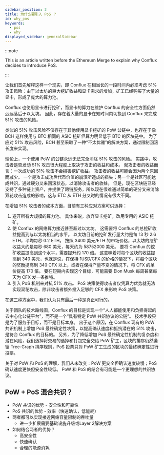 ```yaml
---
sidebar_position: 2
title: 为什么要引入 PoS ？
id: why_pos
keywords:
  - pos
  - why
displayed_sidebar: generalSidebar
---
```


:::note

This is an article written before the Ethereum Merge to explain why Conflux decides to introduce PoS.

:::

让我们首先解释这样一个现实，即 Conflux 在相当长的一段时间内必须考虑 51% 攻击风险：由于以太坊的巨大挖矿收益和显卡需求的增加，矿工已经购买了大量的显卡，形成了庞大的算力池。

Conflux 也使用显卡进行挖矿，而显卡的算力在维护 Conflux 的安全性方面仍然远远落后于以太坊。 因此，存在着大量的显卡在短时间内切换到 Conflux 来完成 51% 攻击的风险。

类似的 51% 攻击风险不仅存在于其他使用显卡挖矿的 PoW 公链中，也存在于像 BCH 这样使用与 BTC 相同的 ASIC 挖矿但算力明显低于 BTC 的区块链中。 为了应对 51% 攻击风险，BCH 甚至采取了一种“不太优雅”的解决方案，通过限制回滚长度来实现。

理论上，一个使用 PoW 的公链永远无法完全消除 51% 攻击的风险。 实践中，攻击者是否发动 51% 攻击很大程度上取决于攻击的收益和成本。 就攻击者的收益而言：一次成功的 51% 攻击不会损害挖矿收益。 攻击者的收益可能会因为两个原因而减少。 一个是攻击成功后代币价值的崩溃所造成的损失；另一个是社区可能达成共识，通过硬分叉来回滚状态，以消除攻击者的收益。 但是，现在区块链已经支持了多种链上资产，并提供了跨链服务，所以现在很难通过简单的硬分叉来消除双花攻击造成的影响，这与 ETC 从 ETH 分叉时的情况有很大不同。

在增加 51% 攻击者的成本方面，目前有三种应对方案可供选择：

1. 避开所有大规模的算力池。 具体来说，放弃显卡挖矿，改用专用的 ASIC 挖矿。
2. 使 Conflux 的网络算力接近甚至超过以太坊。 这需要将 Conflux 的总挖矿收益提高到与以太坊相当的水平。 以太坊目前的挖矿发行量大约是每 13 秒 2.6 ETH，平均每秒 0.2 ETH。 按照 3400 美元/ETH 的市场价格，以太坊的挖矿收益大约是每秒 680 美元，每天约为 58752000 美元。 要将 Conflux 的挖矿收益提高到这个水平，需要提升约 170 倍。 这意味着将每个区块的收益提高到 340 美元，也就是说，在保持 1USD/CFX 的价格的情况下，将每个区块的奖励提高到 340 CFX 以上，或者在保持产量不变的情况下，将 CFX 的单价提高 170 倍。 要在短期内实现这个目标，可能需要 Elon Musk 每周甚至每天为 CFX 发一条推特。
3. 引入 PoS 机制来对抗 51% 攻击。 PoS 决策使得攻击者仅凭算力优势就无法实现双花攻击，除非攻击者额外投入足够的 CFX 来影响 PoS 决策。

在这三种方案中，我们认为只有最后一种是真正可行的。

关于团队的技术路线图，Conflux 的目标是实现一个“人人都能使用和负担得起的去中心化公链平台”，而不是一个“具有特定 PoW 共识协议的公链”。 技术手段只是为了服务于目标，而不是目标本身。 出于这个原因，在 Conflux 现有的 PoW 共识机制上增加 PoS 最终确定性决策，以提高确认速度和抵抗潜在的 51% 攻击，是符合 Conflux 的目标的。 另外，为了降低增加 PoS 最终确定性机制的复杂度和潜在风险，我们选择将交易的选择和打包完全交给 PoW 矿工，区块的排序仍然遵循 Tree-Graph 排序规则，PoS 投票只对 PoW 矿工生成的区块的最终确定性进行投票。

关于对 PoW 和 PoS 的理解，我们从未改变：PoW 更安全但确认速度较慢；PoS 确认速度更快但安全性较低。 PoW 和 PoS 的结合有可能是一个更理想的共识协议。

## PoW + PoS 混合共识？

- PoW 共识的优势 - 安全性和可靠性
- PoS 共识的优势 - 效率（快速确认，低能耗）
- 两者都可以实现接近网络容量限制的吞吐量
  - 进一步扩展需要基础设施升级或Layer 2解决方案
- 如何结合两者的优势？
  - 高安全性
  - 快速确认
  - 合理的能源消耗
